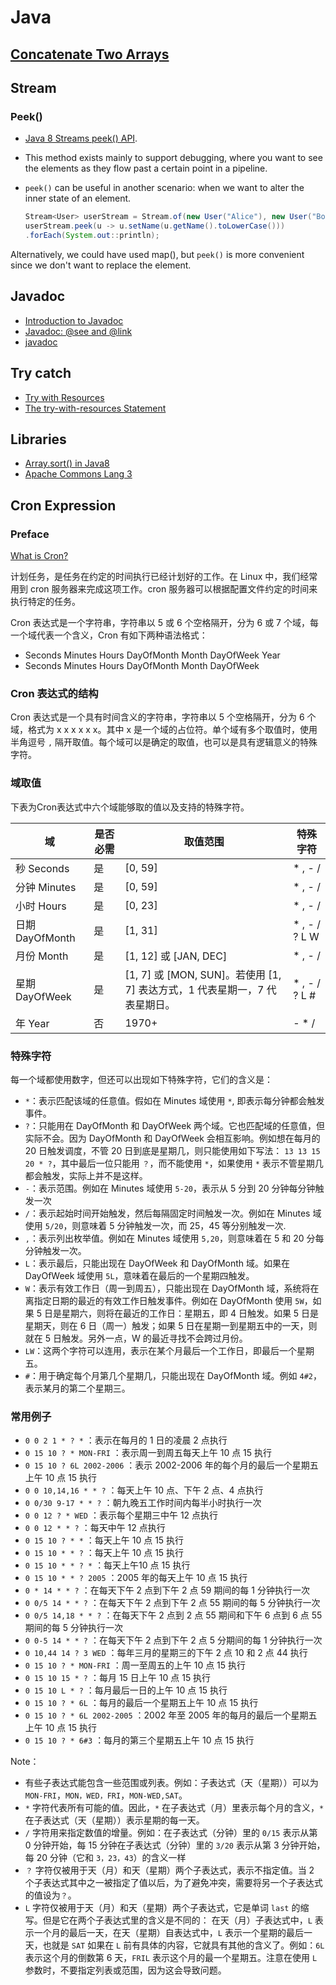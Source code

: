 # Java

## [Concatenate Two Arrays](https://www.baeldung.com/java-concatenate-arrays)

## Stream

### Peek()

- [Java 8 Streams peek() API](https://www.baeldung.com/java-streams-peek-api).
- This method exists mainly to support debugging, where you want to see the elements as they flow past a certain point in a pipeline.
- `peek()` can be useful in another scenario: when we want to alter the inner state of an element.

    ```java
    Stream<User> userStream = Stream.of(new User("Alice"), new User("Bob"), new User("Chuck"));
    userStream.peek(u -> u.setName(u.getName().toLowerCase()))
    .forEach(System.out::println);
    ```

Alternatively, we could have used map(), but `peek()` is more convenient since we don't want to replace the element.

## Javadoc

- [Introduction to Javadoc](https://www.baeldung.com/javadoc#3-javadoc-at-field-level)
- [Javadoc: @see and @link](https://www.baeldung.com/javadoc-see-vs-link)
- [javadoc](https://docs.oracle.com/en/java/javase/11/tools/javadoc.html)

## Try catch

- [Try with Resources](https://www.baeldung.com/java-try-with-resources)
- [The try-with-resources Statement](https://docs.oracle.com/javase/tutorial/essential/exceptions/tryResourceClose.html)

## Libraries

- [Array.sort() in Java8](https://www.geeksforgeeks.org/dual-pivot-quicksort/)
- [Apache Commons Lang 3](https://www.baeldung.com/java-commons-lang-3)

## Cron Expression

### Preface

[What is Cron?](https://en.wikipedia.org/wiki/Cron)

计划任务，是任务在约定的时间执行已经计划好的工作。在 Linux 中，我们经常用到 cron 服务器来完成这项工作。cron 服务器可以根据配置文件约定的时间来执行特定的任务。

Cron 表达式是一个字符串，字符串以 5 或 6 个空格隔开，分为 6 或 7 个域，每一个域代表一个含义，Cron 有如下两种语法格式：

- Seconds Minutes Hours DayOfMonth Month DayOfWeek Year
- Seconds Minutes Hours DayOfMonth Month DayOfWeek

### Cron 表达式的结构

Cron 表达式是一个具有时间含义的字符串，字符串以 5 个空格隔开，分为 6 个域，格式为 x x x x x x。其中 x 是一个域的占位符。单个域有多个取值时，使用半角逗号 `,` 隔开取值。每个域可以是确定的取值，也可以是具有逻辑意义的特殊字符。

### 域取值

下表为Cron表达式中六个域能够取的值以及支持的特殊字符。

| 域 | 是否必需 | 取值范围 | 特殊字符 |
| ------ | ------ | ------ | ------ |
| 秒 Seconds | 是 | [0, 59] | * , - / |
| 分钟 Minutes | 是 | [0, 59] |* , - / |
| 小时 Hours | 是 | [0, 23] | * , - / |
| 日期 DayOfMonth | 是 | [1, 31] |* , - / ? L W |
| 月份 Month | 是 | [1, 12] 或 [JAN, DEC] | * , - / |
| 星期 DayOfWeek | 是 | [1, 7] 或 [MON, SUN]。若使用 [1, 7] 表达方式，1 代表星期一，7 代表星期日。 |* , - / ? L # |
| 年 Year | 否 | 1970+ | - * / |

### 特殊字符

每一个域都使用数字，但还可以出现如下特殊字符，它们的含义是：

- `*`：表示匹配该域的任意值。假如在 Minutes 域使用 `*`, 即表示每分钟都会触发事件。
- `?`：只能用在 DayOfMonth 和 DayOfWeek 两个域。它也匹配域的任意值，但实际不会。因为 DayOfMonth 和 DayOfWeek 会相互影响。例如想在每月的 20 日触发调度，不管 20 日到底是星期几，则只能使用如下写法： `13 13 15 20 * ?`，其中最后一位只能用 `？`，而不能使用 `*`，如果使用 `*` 表示不管星期几都会触发，实际上并不是这样。
- `-`：表示范围。例如在 Minutes 域使用 `5-20`，表示从 5 分到 20 分钟每分钟触发一次
- `/`：表示起始时间开始触发，然后每隔固定时间触发一次。例如在 Minutes 域使用 `5/20`，则意味着 5 分钟触发一次，而 25，45 等分别触发一次.
- `,`：表示列出枚举值。例如在 Minutes 域使用 `5,20`，则意味着在 5 和 20 分每分钟触发一次。
- `L`：表示最后，只能出现在 DayOfWeek 和 DayOfMonth 域。如果在 DayOfWeek 域使用 `5L`，意味着在最后的一个星期四触发。
- `W`：表示有效工作日（周一到周五），只能出现在 DayOfMonth 域，系统将在离指定日期的最近的有效工作日触发事件。例如在 DayOfMonth 使用 `5W`，如果 5 日是星期六，则将在最近的工作日：星期五，即 4 日触发。如果 5 日是星期天，则在 6 日（周一）触发；如果 5 日在星期一到星期五中的一天，则就在 5 日触发。另外一点，W 的最近寻找不会跨过月份。
- `LW`：这两个字符可以连用，表示在某个月最后一个工作日，即最后一个星期五。
- `#`：用于确定每个月第几个星期几，只能出现在 DayOfMonth 域。例如 `4#2`，表示某月的第二个星期三。

### 常用例子

- `0 0 2 1 * ? *` ：表示在每月的 1 日的凌晨 2 点执行
- `0 15 10 ? * MON-FRI` ：表示周一到周五每天上午 10 点 15 执行
- `0 15 10 ? 6L 2002-2006` ：表示 2002-2006 年的每个月的最后一个星期五上午 10 点 15 执行
- `0 0 10,14,16 * * ?` ：每天上午 10 点、下午 2 点、4 点执行
- `0 0/30 9-17 * * ?` ：朝九晚五工作时间内每半小时执行一次
- `0 0 12 ? * WED` ：表示每个星期三中午 12 点执行
- `0 0 12 * * ?` ：每天中午 12 点执行
- `0 15 10 ? * *` ：每天上午 10 点 15 执行
- `0 15 10 * * ?` ：每天上午 10 点 15 执行
- `0 15 10 * * ? *` ：每天上午10 点 15 执行
- `0 15 10 * * ? 2005` ：2005 年的每天上午 10 点 15 执行
- `0 * 14 * * ?` ：在每天下午 2 点到下午 2 点 59 期间的每 1 分钟执行一次
- `0 0/5 14 * * ?` ：在每天下午 2 点到下午 2 点 55 期间的每 5 分钟执行一次
- `0 0/5 14,18 * * ?` ：在每天下午 2 点到 2 点 55 期间和下午 6 点到 6 点 55 期间的每 5 分钟执行一次
- `0 0-5 14 * * ?` ：在每天下午 2 点到下午 2 点 5 分期间的每 1 分钟执行一次
- `0 10,44 14 ? 3 WED` ：每年三月的星期三的下午 2 点 10 和 2 点 44 执行
- `0 15 10 ? * MON-FRI` ：周一至周五的上午 10 点 15 执行
- `0 15 10 15 * ?` ：每月 15 日上午 10 点 15 执行
- `0 15 10 L * ?` ：每月最后一日的上午 10 点 15 执行
- `0 15 10 ? * 6L` ：每月的最后一个星期五上午 10 点 15 执行
- `0 15 10 ? * 6L 2002-2005` ：2002 年至 2005 年的每月的最后一个星期五上午 10 点 15 执行
- `0 15 10 ? * 6#3` ：每月的第三个星期五上午 10 点 15 执行

Note：

- 有些子表达式能包含一些范围或列表。例如：子表达式（天（星期））可以为 `MON-FRI`，`MON，WED，FRI`，`MON-WED,SAT`。
- `*` 字符代表所有可能的值。因此，`*` 在子表达式（月）里表示每个月的含义，`*` 在子表达式（天（星期））表示星期的每一天。
- `/` 字符用来指定数值的增量。例如：在子表达式（分钟）里的 `0/15` 表示从第 0 分钟开始，每 15 分钟在子表达式（分钟）里的 `3/20` 表示从第 3 分钟开始，每 20 分钟（它和 `3，23，43`）的含义一样
- `？` 字符仅被用于天（月）和天（星期）两个子表达式，表示不指定值。当 2 个子表达式其中之一被指定了值以后，为了避免冲突，需要将另一个子表达式的值设为`？`。
- `L` 字符仅被用于天（月）和天（星期）两个子表达式，它是单词 `last` 的缩写。但是它在两个子表达式里的含义是不同的： 在天（月）子表达式中，`L` 表示一个月的最后一天，在天（星期）自表达式中，`L` 表示一个星期的最后一天，也就是 `SAT` 如果在 `L` 前有具体的内容，它就具有其他的含义了。例如：`6L` 表示这个月的倒数第 6 天，`FRIL` 表示这个月的最一个星期五。注意在使用 `L` 参数时，不要指定列表或范围，因为这会导致问题。
